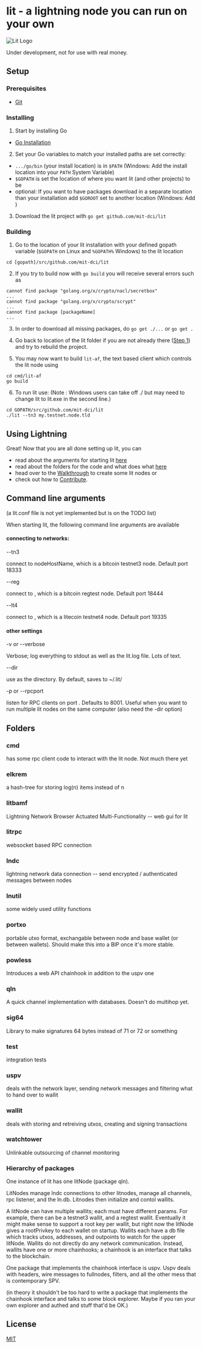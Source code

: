 # lit - a lightning node you can run on your own
![Lit Logo](litlogo145.png)

Under development, not for use with real money.

## Setup

### Prerequisites
- [Git](https://git-scm.com/)

### Installing

1. Start by installing Go
 - [Go Installation](https://golang.org/doc/install)

2. Set your Go variables to match your installed paths are set correctly:
- `.../go/bin` (your install location) is in `$PATH` (Windows: Add the install location into your `PATH` System Variable)
- `$GOPATH` is set the location of where you want lit (and other projects) to be
-  optional: If you want to have packages download in a separate location than your installation add `$GOROOT` set to another location (Windows: Add )

3. Download the lit project with `go get github.com/mit-dci/lit`

### Building

1. Go to the location of your lit installation with your defined gopath variable (`$GOPATH` on Linux and `%GOPATH%` Windows) to the lit location
```
cd [gopath]/src/github.com/mit-dci/lit
```

2. If you try to build now with `go build` you will receive several errors such as
```
cannot find package "golang.org/x/crypto/nacl/secretbox"
...
cannot find package "golang.org/x/crypto/scrypt"
...
cannot find package [packageName]
...
```

3. In order to download all missing packages, do `go get ./...` or `go get .`

4. Go back to location of the lit folder if you are not already there ([Step 1](#building)) and try to rebuild the project.

5. You may now want to build `lit-af`, the text based client which controls the lit node using
```
cd cmd/lit-af
go build
```

6. To run lit use:
(Note : Windows users can take off ./ but may need to change lit to lit.exe in the second line.)
```
cd GOPATH/src/github.com/mit-dci/lit
./lit --tn3 my.testnet.node.tld
```

## Using Lightning

Great! Now that you are all done setting up lit, you can
- read about the arguments for starting lit [here](#command-line-arguments)
- read about the folders for the code and what does what [here](#folders)
- head over to the [Walkthrough](./WALKTHROUGH.md) to create some lit nodes or
- check out how to [Contribute](./CONTRIBUTING.md).



## Command line arguments
(a lit.conf file is not yet implemented but is on the TODO list)

When starting lit, the following command line arguments are available

#### connecting to networks:

--tn3 <nodeHostName>

connect to nodeHostName, which is a bitcoin testnet3 node.  Default port 18333

--reg <nodeHostName>

connect to <nodeHostName>, which is a bitcoin regtest node.  Default port 18444

--lt4 <nodeHostName>

connect to <nodeHostName>, which is a litecoin testnet4 node.  Default port 19335

#### other settings

-v or --verbose

Verbose; log everything to stdout as well as the lit.log file.  Lots of text.

--dir <folderPath>

use <folderPath> as the directory.  By default, saves to ~/.lit/

-p or --rpcport <portNumber>

listen for RPC clients on port <portNumber>.  Defaults to 8001.  Useful when you want to run multiple lit nodes on the same computer (also need the -dir option)

## Folders

### cmd
has some rpc client code to interact with the lit node.  Not much there yet

### elkrem
a hash-tree for storing log(n) items instead of n

### litbamf
Lightning Network Browser Actuated Multi-Functionality -- web gui for lit

### litrpc
websocket based RPC connection

### lndc
lightning network data connection -- send encrypted / authenticated messages between nodes

### lnutil
some widely used utility functions

### portxo
portable utxo format, exchangable between node and base wallet (or between wallets).  Should make this into a BIP once it's more stable.

### powless
Introduces a web API chainhook in addition to the uspv one

### qln
A quick channel implementation with databases.  Doesn't do multihop yet.

### sig64
Library to make signatures 64 bytes instead of 71 or 72 or something

### test
integration tests

### uspv
deals with the network layer, sending network messages and filtering what to hand over to wallit

### wallit
deals with storing and retreiving utxos, creating and signing transactions

### watchtower
Unlinkable outsourcing of channel monitoring




### Hierarchy of packages

One instance of lit has one litNode (package qln).

LitNodes manage lndc connections to other litnodes, manage all channels, rpc listener, and the ln.db.  Litnodes then initialize and contol wallits.


A litNode can have multiple wallits; each must have different params.  For example, there can be a testnet3 wallit, and a regtest wallit.  Eventually it might make sense to support a root key per wallit, but right now the litNode gives a rootPrivkey to each wallet on startup.  Wallits each have a db file which tracks utxos, addresses, and outpoints to watch for the upper litNode.  Wallits do not directly do any network communication.  Instead, wallits have one or more chainhooks; a chainhook is an interface that talks to the blockchain.


One package that implements the chainhook interface is uspv.  Uspv deals with headers, wire messages to fullnodes, filters, and all the other mess that is contemporary SPV.

(in theory it shouldn't be too hard to write a package that implements the chainhook interface and talks to some block explorer.  Maybe if you ran your own explorer and authed and stuff that'd be OK.)


## License
[MIT](https://github.com/mit-dci/lit/blob/master/LICENSE)
